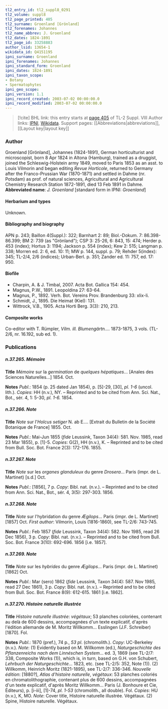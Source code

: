 ```yaml
---
tl2_entry_id: tl2_suppl8_0291
tl2_volume: suppl8
tl2_page_printed: 405
tl2_surname: Groenland [Grönland]
tl2_forenames: Johannes
tl2_name_abbrev: J. Groenland
tl2_dates: 1824-1891
tl2_page_id: 33258883
author_lsid: 13654-1
wikidata_id: Q4151195
ipni_surname: Groenland
ipni_forenames: Johannes
ipni_standard_form: Groenland
ipni_dates: 1824-1891
ipni_taxon_scope: 
- Botany
- Spermatophytes
ipni_geo_scope: 
ipni_version: 1.1
ipni_record_created: 2003-07-02 00:00:00.0
ipni_record_modified: 2003-07-02 00:00:00.0
---
```


> [!cite] BHL link: this entry starts at [page 405](https://www.biodiversitylibrary.org/page/33258883) of TL-2 Suppl. VIII
> Author links: [IPNI](https://www.ipni.org/a/13654-1), [Wikidata](https://www.wikidata.org/wiki/Q4151195). Support pages: [[Abbreviations|abbreviations]], [[Layout key|layout key]]

### Author

Groenland \[Grönland\], Johannes (1824-1891), German horticulturist and microscopist, born 8 Apr 1824 in Altona (Hamburg), trained as a druggist, joined the Schleswig-Holstein army 1849, moved to Paris 1853 as an asst. to Louis Vilmorin and began editing *Revue Horticole*, returned to Germany after the Franco-Prussian War (1870-1871) and settled in Dahme (nr. Potsdam) as prof. of natural sciences, Agricultural and Agricultural Chemistry Research Station 1872-1891, died 13 Feb 1891 in Dahme. 
**Abbreviated name**: *J. Groenland* \[standard form in IPNI: *Groenland*\]

#### Herbarium and types

Unknown.

#### Bibliography and biography

APN p. 243; Baillon 4(Suppl.): 322; Barnhart 2: 89; Biol.-Dokum. 7: 86.398-86.399; BM 2: 739 (as "Grönland"); CSP 3: 25-26, 6: 843, 15: 474; Herder p. 453 (index); Hortus 3: 1194; Jackson p. 554 (index); Kew 2: 515; Langman p. 338; Morren ed. 2: 6, ed. 10: 11; MW p. 144, suppl. p. 79; Rehder 5(index): 345; TL-2/4, 2/6 (indices); Urban-Berl. p. 351; Zander ed. 11: 757, ed. 17: 950.

#### Biofile

- Charpin, A. & J. Timbal, 2007. Acta Bot. Gallica 154: 454.
- Magnus, P.W., 1891. Leopoldina 27: 63-64.
- Magnus, P., 1892. Verh. Bot. Vereins Prov. Brandenburg 33: xlix-li.
- Schmidt, J., 1895. Die Heimat (Kiel): 131.
- Wittrock, V.B., 1905. Acta Horti Berg. 3(3): 210, 213.

#### Composite works

Co-editor with T. Rümpler, *Vilm. ill. Blumengärtn.*... 1873-1875, 3 vols. (TL-2/6, nr. 16.192, sub ed. 1).

### Publications

##### n.37.265. Mémoire

**Title**
*Mémoire* sur la *germination* de *quelques hépatiques*... \[Anales des Sciences Naturelles...\] 1854. Oct.

**Notes**
*Publ*.: 1854 (p. 25 dated Jan 1854), p. \[5\]-29, \[30\], *pl. 1-6* (uncol. lith.). *Copies*: HH (n.v.), NY. – Reprinted and to be cited from Ann. Sci. Nat., Bot., sér. 4, 1: 5-30, *pl. 1-6.* 1854.

##### n.37.266. Note

**Title**
*Note* sur l'*Holcus setiger* N. ab E.... \[Extrait du Bulletin de la Société Botanique de France\] 1855. Oct.

**Notes**
*Publ*.: Mai-Jun 1855 (*fide* Leussink, Taxon 34(4): 581. Nov. 1985, read 23 Mar 1855), p. \[1\]-5. *Copies*: G(2), HH (n.v.), K. – Reprinted and to be cited from Bull. Soc. Bot. France 2(3): 172-176. 1855.

##### n.37.267. Note

**Title**
*Note* sur les *organes glanduleux* du genre *Drosera*... Paris (impr. de L. Martinet) \[s.d.\] Oct.

**Notes**
*Publ*.: \[1856\], 7 p. *Copy*: Bibl. nat. (n.v.). – Reprinted and to be cited from Ann. Sci. Nat., Bot., sér. 4, 3(5): 297-303. 1856.

##### n.37.268. Note

**Title**
*Note* sur l'hybridation du genre *Ægilops*... Paris (impr. de L. Martinet) \[1857\] Oct. *First author*: Vilmorin, Louis (1816-1860), see TL-2/6: 743-745.

**Notes**
*Publ*.: Feb 1857 (*fide* Leussink, Taxon 34(4): 582. Nov 1985, read 26 Dec 1856), 3 p.
*Copy*: Bibl. nat. (n.v.). – Reprinted and to be cited from Bull. Soc. Bot. France 3(10): 692-696. 1856 \[i.e. 1857\].

##### n.37.269. Note

**Title**
*Note* sur les *hybrides* du genre *Ægilops*... Paris (impr. de L. Martinet) \[1862\] Oct.

**Notes**
*Publ*.: Mar (sero) 1862 (*fide* Leussink, Taxon 34(4): 587. Nov 1985, read 27 Dec 1861), 3 p. *Copy*: Bibl. nat. (n.v.). – Reprinted and to be cited from Bull. Soc. Bot. France 8(9): 612-615. 1861 \[i.e. 1862\].

##### n.37.270. Histoire naturelle illustrée

**Title**
*Histoire naturelle illustrée*: *végétaux*; 53 planches coloriées, contenant au delà de 600 dessins, accompagnées d'un texte explicatif, d'après l'édition allemande de M. Moritz Willkomm... Esslingen (J.F. Schreiber) \[1870\]. Fol.

**Notes**
*Publ*.: 1870 (pref.), 74 p., *53 pl*. (chromolith.). *Copy*: UC-Berkeley (n.v.).
*Note*: (1) Evidently based on M. Willkomm (ed.), *Naturgeschichte des Pflanzenreichs nach dem Linnéschen System*... ed. 3, 1869 (see TL-2/7: 338, Composite Works (1)), which is, in turn, based on G.H. von Schubert, *Lehrbuch der Naturgeschichte*... 1823, etc. (see TL-2/5: 352, Note (1)). (2) Willkomm, Heinrich Moritz (1821-1895), see TL-2/7: 336-346.
*Nouvelle édition*: \[1880?\], *Atlas d'histoire naturelle*, *végétaux*: 53 planches coloriés en chromatolithographie, contenant plus de 600 dessins, accompagnées d'un texte explicatif, d'après Moritz Willkomm... Paris (J. Bonhoure et Cie, Éditeurs), p. \[i-iii\], \[1\]-74, *pl. 1-53* (chromolith., all double). Fol. *Copies*: HU (n.v.), K, MO.
*Note*: Cover title, Histoire naturelle illustrée. Végétaux. (2) Spine, Histoire naturelle. Végétaux.


